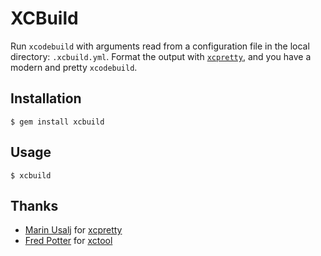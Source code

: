 # XCBuild

Run `xcodebuild` with arguments read from a configuration file in the local directory: `.xcbuild.yml`.
Format the output with [`xcpretty`](https://github.com/supermarin/xcpretty), and you have a modern and pretty `xcodebuild`.

## Installation

    $ gem install xcbuild

## Usage

    $ xcbuild

## Thanks

- [Marin Usalj](https://github.com/supermarin) for [xcpretty](https://github.com/supermarin/xcpretty)
- [Fred Potter](http://github.com/fpotter) for [xctool](https://github.com/facebook/xctool)
